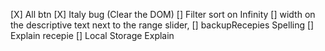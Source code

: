 [X] All btn
[X] Italy bug (Clear the DOM)
[] Filter sort on Infinity
[] width on the descriptive text next to the range slider,
[] backupRecepies Spelling
[] Explain recepie
[] Local Storage Explain